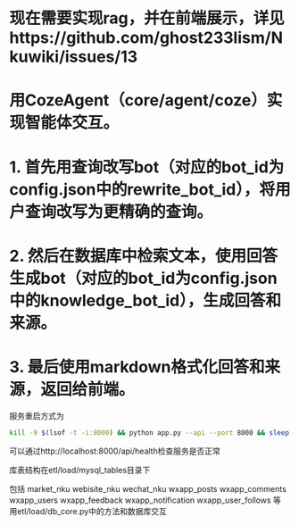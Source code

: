# 现在需要实现rag，并在前端展示，详见https://github.com/ghost233lism/Nkuwiki/issues/13

# 用CozeAgent（core/agent/coze）实现智能体交互。
# 1. 首先用查询改写bot（对应的bot_id为config.json中的rewrite_bot_id），将用户查询改写为更精确的查询。
# 2. 然后在数据库中检索文本，使用回答生成bot（对应的bot_id为config.json中的knowledge_bot_id），生成回答和来源。
# 3. 最后使用markdown格式化回答和来源，返回给前端。

服务重启方式为 
```bash
kill -9 $(lsof -t -i:8000) && python app.py --api --port 8000 && sleep 5 && curl -X GET "http://localhost:8000/api/health"
```

可以通过http://localhost:8000/api/health检查服务是否正常

库表结构在etl/load/mysql_tables目录下

包括
market_nku
webisite_nku
wechat_nku
wxapp_posts
wxapp_comments
wxapp_users
wxapp_feedback
wxapp_notification
wxapp_user_follows
等
用etl/load/db_core.py中的方法和数据库交互